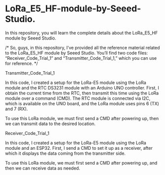 # LoRa_E5_HF-module-by-Seeed-Studio.
In this repository, you will learn the complete details about the LoRa_E5_HF module by Seeed Studio.

/* So, guys, in this repository, I’ve provided all the reference material related to the LoRa_E5_HF module by Seeed Studio. You’ll find two 
   code files: “Receiver_Code_Trial_1” and “Transmitter_Code_Trial_1,” which you can use for reference. */
   
Transmitter_Code_Trial_1

In this code, I created a setup for the LoRa-E5 module using the LoRa module and the RTC DS3231 module with an Arduino UNO controller. First, I obtain the current time from the RTC, then transmit this time using the LoRa module over a command (CMD). The RTC module is connected via I2C, which is available on the UNO board, and the LoRa module uses pins 6 (TX) and 7 (RX).

To use this LoRa module, we must first send a CMD after powering up, then we can transmit data to the desired location.


Receiver_Code_Trial_1

In this code, I created a setup for the LoRa-E5 module using the LoRa module and an ESP32. First, I send a CMD to set it up as a receiver, after which it displays the data coming from the transmitter side.

To use this LoRa module, we must first send a CMD after powering up, and then we can receive data as needed.
